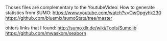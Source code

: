 Thoses files are complementary to the YoutubeVideo: How to generate statistics from SUMO:
https://www.youtube.com/watch?v=OwOpgyhk230
https://github.com/bluemix/sumoStats/tree/master


ohters links that I found:
http://sumo.dlr.de/wiki/Tools/Sumolib
https://github.com/mwaskom/seaborn
